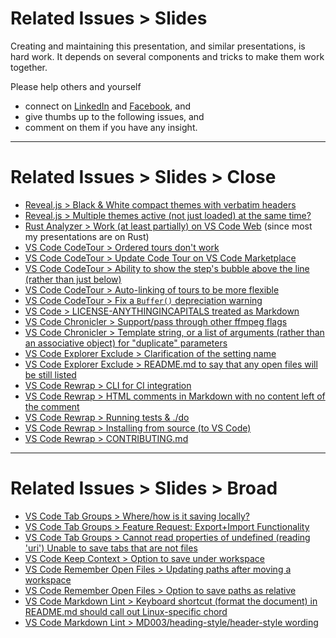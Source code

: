 <!-- .slide: id="Related_Issues_Slides" -->
<!-- Keep this header as "Related Issues > Slides", or update the same text in other .md files. -->
# Related Issues &gt; Slides

Creating and maintaining this presentation, and similar presentations, is hard work. It depends on
several components and tricks to make them work together.

Please help others and yourself

- connect on [LinkedIn](https://www.linkedin.com/in/peterkehl/) and
  [Facebook](https://www.facebook.com/peter.kehl.reflects/), and
- give thumbs up to the following issues, and
- comment on them if you have any insight.

---

<!-- .slide: id="Related_Issues_Slides_Close" -->
# Related Issues > Slides > Close

- [Reveal.js > Black & White compact themes with verbatim
  headers](https://github.com/hakimel/reveal.js/pull/3310)
- [Reveal.js >  Multiple themes active (not just loaded) at the same
  time?](https://github.com/hakimel/reveal.js/discussions/3312)
- [Rust Analyzer > Work (at least partially) on VS Code
  Web](https://github.com/rust-lang/rust-analyzer/issues/11309) (since most my presentations are on
  Rust)
- [VS Code CodeTour > Ordered tours don't work](https://github.com/microsoft/codetour/issues/248)
- [VS Code CodeTour > Update Code Tour on VS Code
  Marketplace](https://github.com/microsoft/codetour/issues/260)
- [VS Code CodeTour > Ability to show the step's bubble above the line (rather than just
  below)](https://github.com/microsoft/codetour/issues/259)
- [VS Code CodeTour > Auto-linking of tours to be more
  flexible](https://github.com/microsoft/codetour/issues/248)
- [VS Code CodeTour > Fix a `Buffer()` depreciation
  warning](https://github.com/microsoft/codetour/issues/262)
- [VS Code > LICENSE-ANYTHINGINCAPITALS treated as
  Markdown](https://github.com/microsoft/vscode/issues/165116)
- [VS Code Chronicler > Support/pass through other ffmpeg
  flags](https://github.com/arciisine/vscode-chronicler/issues/37)
- [VS Code Chronicler > Template string, or a list of arguments (rather than an associative object)
  for "duplicate" parameters](https://github.com/arciisine/vscode-chronicler/issues/38)
- [VS Code Explorer Exclude > Clarification of the setting
  name](https://github.com/sfccdevops/explorer-exclude-vscode-extension/issues/45)
- [VS Code Explorer Exclude > README.md to say that any open files will be still
  listed](https://github.com/sfccdevops/explorer-exclude-vscode-extension/issues/46)
- [VS Code Rewrap > CLI for CI integration](https://github.com/stkb/Rewrap/issues/328)
- [VS Code Rewrap > HTML comments in Markdown with no content left of the
  comment](https://github.com/stkb/Rewrap/issues/350)
- [VS Code Rewrap > Running tests & ./do](https://github.com/stkb/Rewrap/issues/352)
- [VS Code Rewrap > Installing from source (to VS Code)](https://github.com/stkb/Rewrap/issues/354)
- [VS Code Rewrap > CONTRIBUTING.md](https://github.com/stkb/Rewrap/issues/355)
  
---

<!-- .slide: id="Related_Issues_Slides_Broad" -->
# Related Issues > Slides > Broad

- [VS Code Tab Groups > Where/how is it saving
  locally?](https://github.com/usama8800/VSCode-Tab-Groups/issues/50)
- [VS Code Tab Groups > Feature Request: Export+Import
  Functionality](https://github.com/usama8800/VSCode-Tab-Groups/issues/47)
- [VS Code Tab Groups > Cannot read properties of undefined (reading 'uri') Unable to save tabs that
  are not files](https://github.com/usama8800/VSCode-Tab-Groups/issues/45)
- [VS Code Keep Context > Option to save under
  workspace](https://github.com/marlomgirardi/vscode-keep-context/issues/14)
- [VS Code Remember Open Files > Updating paths after moving a
  workspace](https://gitlab.com/duendelunarllc/vscrof/-/issues/3)
- [VS Code Remember Open Files > Option to save paths as
  relative](https://gitlab.com/duendelunarllc/vscrof/-/issues/2)
- [VS Code Markdown Lint > Keyboard shortcut (format the document) in README.md should call out
  Linux-specific chord](https://github.com/DavidAnson/vscode-markdownlint/issues/255)
- [VS Code Markdown Lint &gt; MD003/heading-style/header-style
  wording](https://github.com/DavidAnson/vscode-markdownlint/issues/261)
